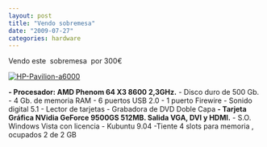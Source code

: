 ```yaml
---
layout: post
title: "Vendo sobremesa"
date: "2009-07-27"
categories: hardware
---
```


Vendo este  sobremesa  por 300€

[![HP-Pavilion-a6000](images/3569998578_bffaf5e030_t.jpg)](https://www.flickr.com/photos/12949201@N08/3569998578/ "HP-Pavilion-a6000")

**\- Procesador: AMD Phenom 64 X3 8600 2,3GHz.** - Disco duro de 500 Gb. - 4 Gb. de memoria RAM - 6 puertos USB 2.0 - 1 puerto Firewire - Sonido digital 5.1 - Lector de tarjetas - Grabadora de DVD Doble Capa **\- Tarjeta Gráfica NVidia GeForce 9500GS 512MB. Salida VGA, DVI y HDMI.** - S.O. Windows Vista con licencia - Kubuntu 9.04 -Tiente 4 slots para memoria , ocupados 2 de 2 GB
